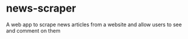 # news-scraper
A web app to scrape news articles from a website and allow users to see and comment on them
